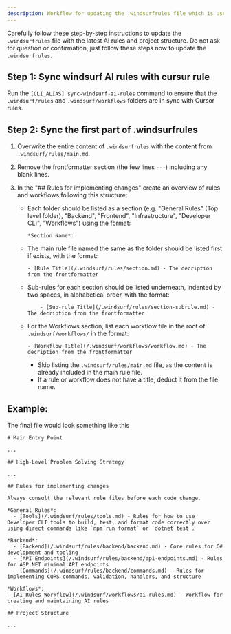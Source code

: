 ```yaml
---
description: Workflow for updating the .windsurfrules file which is used by Windsurf's JetBrains Add-in.
---
```


Carefully follow these step-by-step instructions to update the `.windsurfrules` file with the latest AI rules and project structure. Do not ask for question or confirmation, just follow these steps now to update the `.windsurfrules`.

## Step 1: Sync windsurf AI rules with cursur rule

Run the `[CLI_ALIAS] sync-windsurf-ai-rules` command to ensure that the `.windsurf/rules` and `.windsurf/workflows` folders are in sync with Cursor rules.

## Step 2: Sync the first part of .windsurfrules

1. Overwrite the entire content of `.windsurfrules` with the content from `.windsurf/rules/main.md`. 

2. Remove the frontformatter section (the few lines `---`) including any blank lines.

3. In the "## Rules for implementing changes" create an overview of rules and workflows following this structure:

   - Each folder should be listed as a section (e.g. "General Rules" (Top level folder), "Backend", "Frontend", "Infrastructure", "Developer CLI", "Workflows") using the format:
     ```
     *Section Name*:
     ```

   - The main rule file named the same as the folder should be listed first if exists, with the format:
     ```
     - [Rule Title](/.windsurf/rules/section.md) - The decription from the frontformatter
     ```

   - Sub-rules for each section should be listed underneath, indented by two spaces, in alphabetical order, with the format:
     ```
         - [Sub-rule Title](/.windsurf/rules/section-subrule.md) - The decription from the frontformatter
     ```

   - For the Workflows section, list each workflow file in the root of `.windsurf/workflows/` in the format:
     ```
     - [Workflow Title](/.windsurf/workflows/workflow.md) - The decription from the frontformatter
     ```

     * Skip listing the `.windsurf/rules/main.md` file, as the content is already included in the main rule file.
     * If a rule or workflow does not have a title, deduct it from the file name.
  
## Example:

The final file would look something like this

   ```
   # Main Entry Point

   ...

   ## High-Level Problem Solving Strategy

   ...

   ## Rules for implementing changes

   Always consult the relevant rule files before each code change.

   *General Rules*:
     - [Tools](/.windsurf/rules/tools.md) - Rules for how to use Developer CLI tools to build, test, and format code correctly over using direct commands like `npm run format` or `dotnet test`.

   *Backend*:
     - [Backend](/.windsurf/rules/backend/backend.md) - Core rules for C# development and tooling
     - [API Endpoints](/.windsurf/rules/backend/api-endpoints.md) - Rules for ASP.NET minimal API endpoints
     - [Commands](/.windsurf/rules/backend/commands.md) - Rules for implementing CQRS commands, validation, handlers, and structure

   *Workflows*:
   - [AI Rules Workflow](/.windsurf/workflows/ai-rules.md) - Workflow for creating and maintaining AI rules

   ## Project Structure

   ...
   
   ```
